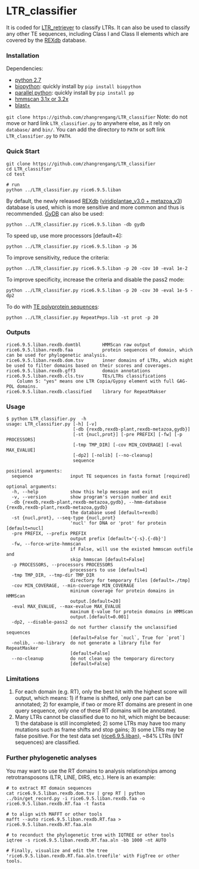 # LTR_classifier
It is coded for [LTR_retriever](https://github.com/oushujun/LTR_retriever) to classify LTRs. It can also be used to classify any other TE sequences, including Class I and Class II elements which are covered by the [REXdb](http://repeatexplorer.org/?page_id=918) database.

### Installation ###
Dependencies:
+	[python 2.7](https://www.python.org/)
   +   [biopython](https://biopython.org/): quickly install by `pip install biopython`
   +   [parallel python](https://www.parallelpython.com/): quickly install by `pip install pp`
+	[hmmscan 3.1x or 3.2x](http://hmmer.org/)
+   [blast+](https://blast.ncbi.nlm.nih.gov/Blast.cgi?CMD=Web&PAGE_TYPE=BlastDocs&DOC_TYPE=Download)
 
```git clone https://github.com/zhangrengang/LTR_classifier```
Note: do not move or hard link `LTR_classifier.py` to anywhere else, as it rely on `database/` and `bin/`. You can add the directory to `PATH` or soft link `LTR_classifier.py` to `PATH`.

### Quick Start ###
```
git clone https://github.com/zhangrengang/LTR_classifier
cd LTR_classifier
cd test

# run
python ../LTR_classifier.py rice6.9.5.liban
```
By default, the newly released [REXdb](http://repeatexplorer.org/?page_id=918) ([viridiplantae_v3.0 + metazoa_v3](https://bitbucket.org/petrnovak/re_databases)) database is used, which is more sensitive and more common and thus is recommended. 
[GyDB](http://gydb.org/) can also be used:
```
python ../LTR_classifier.py rice6.9.5.liban -db gydb
```
To speed up, use more processors [default=4]:
```
python ../LTR_classifier.py rice6.9.5.liban -p 36
```
To improve sensitivity, reduce the criteria:
```
python ../LTR_classifier.py rice6.9.5.liban -p 20 -cov 10 -eval 1e-2
```
To improve specificity, increase the criteria and disable the pass2 mode:
```
python ../LTR_classifier.py rice6.9.5.liban -p 20 -cov 30 -eval 1e-5 -dp2
```
To do with [TE polyprotein sequences](http://www.repeatmasker.org/RMDownload.html):
```
python ../LTR_classifier.py RepeatPeps.lib -st prot -p 20
```
### Outputs ###
```
rice6.9.5.liban.rexdb.domtbl        HMMScan raw output
rice6.9.5.liban.rexdb.faa           protein sequences of domain, which can be used for phylogenetic analysis.
rice6.9.5.liban.rexdb.dom.tsv       inner domains of LTRs, which might be used to filter domains based on their scores and coverages.
rice6.9.5.liban.rexdb.gff3          domain annotations
rice6.9.5.liban.rexdb.cls.tsv       TEs/LTRs classifications
	Column 5: "yes" means one LTR Copia/Gypsy element with full GAG-POL domains.
rice6.9.5.liban.rexdb.classified    library for RepeatMakser
```

### Usage ###
```
$ python LTR_classifier.py  -h
usage: LTR_classifier.py [-h] [-v]
                         [-db {rexdb,rexdb-plant,rexdb-metazoa,gydb}]
                         [-st {nucl,prot}] [-pre PREFIX] [-fw] [-p PROCESSORS]
                         [-tmp TMP_DIR] [-cov MIN_COVERAGE] [-eval MAX_EVALUE]
                         [-dp2] [-nolib] [--no-cleanup]
                         sequence

positional arguments:
  sequence              input TE sequences in fasta format [required]

optional arguments:
  -h, --help            show this help message and exit
  -v, --version         show program's version number and exit
  -db {rexdb,rexdb-plant,rexdb-metazoa,gydb}, --hmm-database {rexdb,rexdb-plant,rexdb-metazoa,gydb}
                        the database used [default=rexdb]
  -st {nucl,prot}, --seq-type {nucl,prot}
                        'nucl' for DNA or 'prot' for protein [default=nucl]
  -pre PREFIX, --prefix PREFIX
                        output prefix [default='{-s}.{-db}']
  -fw, --force-write-hmmscan
                        if False, will use the existed hmmscan outfile and
                        skip hmmscan [default=False]
  -p PROCESSORS, --processors PROCESSORS
                        processors to use [default=4]
  -tmp TMP_DIR, --tmp-dir TMP_DIR
                        directory for temporary files [default=./tmp]
  -cov MIN_COVERAGE, --min-coverage MIN_COVERAGE
                        mininum coverage for protein domains in HMMScan
                        output.[default=20]
  -eval MAX_EVALUE, --max-evalue MAX_EVALUE
                        maxinum E-value for protein domains in HMMScan
                        output.[default=0.001]
  -dp2, --disable-pass2
                        do not further classify the unclassified sequences
                        [default=False for `nucl`, True for `prot`]
  -nolib, --no-library  do not generate a library file for RepeatMasker
                        [default=False]
  --no-cleanup          do not clean up the temporary directory
                        [default=False]
```

### Limitations ###
1. For each domain (e.g. RT), only the best hit with the highest score will output, which means: 1) if frame is shifted, only one part can be annotated; 2) for example, if two or more RT domains are present in one query sequence, only one of these RT domains will be annotated.
2. Many LTRs cannot be classified due to no hit, which might be because: 1) the database is still incompleted; 2) some LTRs may have too many mutations such as frame shifts and stop gains; 3) some LTRs may be false positive. For the test data set ([rice6.9.5.liban](https://raw.githubusercontent.com/oushujun/EDTA/master/database/rice6.9.5.liban)), ~84% LTRs (INT sequences) are classified.

### Further phylogenetic analyses ###
You may want to use the RT domains to analysis relationships among retrotransposons (LTR, LINE, DIRS, etc.). Here is an example:
```
# to extract RT domain sequences
cat rice6.9.5.liban.rexdb.dom.tsv | grep RT | python ../bin/get_record.py -i rice6.9.5.liban.rexdb.faa -o rice6.9.5.liban.rexdb.RT.faa -t fasta

# to align with MAFFT or other tools
mafft --auto rice6.9.5.liban.rexdb.RT.faa > rice6.9.5.liban.rexdb.RT.faa.aln

# to reconduct the phylogenetic tree with IQTREE or other tools
iqtree -s rice6.9.5.liban.rexdb.RT.faa.aln -bb 1000 -nt AUTO 

# Finally, visualize and edit the tree 'rice6.9.5.liban.rexdb.RT.faa.aln.treefile' with FigTree or other tools.
```
